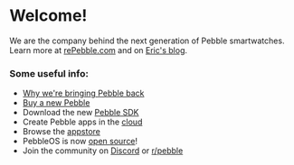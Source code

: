 # Welcome!

We are the company behind the next generation of Pebble smartwatches. Learn more at [rePebble.com](https://rePebble.com) and on [Eric's blog](https://ericmigi.com).

### Some useful info:
- [Why we're bringing Pebble back](https://ericmigi.com/blog/why-were-bringing-pebble-back)
- [Buy a new Pebble](https://store.rePebble.com)
- Download the new [Pebble SDK](https://developer.repebble.com/sdk)
- Create Pebble apps in the [cloud](https://developer.repebble.com/sdk/cloud)
- Browse the [appstore](https://apps.rebble.io/en_US/watchfaces)
- PebbleOS is now [open source](https://github.com/coredevices/pebbleos)!
- Join the community on [Discord](https://discordapp.com/invite/aRUAYFN) or [r/pebble](https://reddit.com/r/pebble) 
